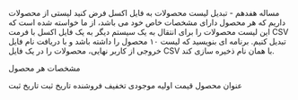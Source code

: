 مساله هفدهم - تبدیل لیست محصولات به فایل اکسل
فرض کنید لیستی از محصولات داریم که هر محصول دارای مشخصات خاص خود می باشد، از ما خواسته شده است که این لیست محصولات را برای انتقال به یک سیستم دیگر به یک فایل اکسل با فرمت CSV تبدیل کنیم. برنامه ای بنویسید که لیست ۱۰ محصول را داشته باشد و با دریافت نام فایل خروجی از کاربر نهایی، محصولات را در یک فایل CSV با همان نام ذخیره سازی کند.

مشخصات هر محصول

عنوان محصول
قیمت اولیه
موجودی
تخفیف
فروشنده
تاریخ ثبت
تاریخ ثبت
